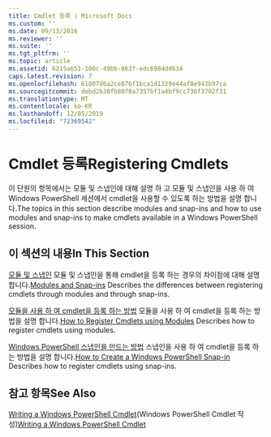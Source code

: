 ```yaml
---
title: Cmdlet 등록 | Microsoft Docs
ms.custom: ''
ms.date: 09/13/2016
ms.reviewer: ''
ms.suite: ''
ms.tgt_pltfrm: ''
ms.topic: article
ms.assetid: 6215a651-100c-49bb-863f-edc6984dd634
caps.latest.revision: 7
ms.openlocfilehash: 61807d6a2ce076f1bca1d1329e44af8e943b97ca
ms.sourcegitcommit: debd2b38fb8070a7357bf1a4bf9cc736f3702f31
ms.translationtype: MT
ms.contentlocale: ko-KR
ms.lasthandoff: 12/05/2019
ms.locfileid: "72369542"
---
```

# <a name="registering-cmdlets"></a><span data-ttu-id="5f880-102">Cmdlet 등록</span><span class="sxs-lookup"><span data-stu-id="5f880-102">Registering Cmdlets</span></span>

<span data-ttu-id="5f880-103">이 단원의 항목에서는 모듈 및 스냅인에 대해 설명 하 고 모듈 및 스냅인을 사용 하 여 Windows PowerShell 세션에서 cmdlet을 사용할 수 있도록 하는 방법을 설명 합니다.</span><span class="sxs-lookup"><span data-stu-id="5f880-103">The topics in this section describe modules and snap-ins and how to use modules and snap-ins to make cmdlets available in a Windows PowerShell session.</span></span>

## <a name="in-this-section"></a><span data-ttu-id="5f880-104">이 섹션의 내용</span><span class="sxs-lookup"><span data-stu-id="5f880-104">In This Section</span></span>

<span data-ttu-id="5f880-105">[모듈 및 스냅인](./modules-and-snap-ins.md) 모듈 및 스냅인을 통해 cmdlet을 등록 하는 경우의 차이점에 대해 설명 합니다.</span><span class="sxs-lookup"><span data-stu-id="5f880-105">[Modules and Snap-ins](./modules-and-snap-ins.md) Describes the differences between registering cmdlets through modules and through snap-ins.</span></span>

<span data-ttu-id="5f880-106">[모듈을 사용 하 여 cmdlet을 등록 하는 방법](./how-to-import-cmdlets-using-modules.md) 모듈을 사용 하 여 cmdlet을 등록 하는 방법을 설명 합니다.</span><span class="sxs-lookup"><span data-stu-id="5f880-106">[How to Register Cmdlets using Modules](./how-to-import-cmdlets-using-modules.md) Describes how to register cmdlets using modules.</span></span>

<span data-ttu-id="5f880-107">[Windows PowerShell 스냅인을 만드는 방법](./how-to-create-a-windows-powershell-snap-in.md) 스냅인을 사용 하 여 cmdlet을 등록 하는 방법을 설명 합니다.</span><span class="sxs-lookup"><span data-stu-id="5f880-107">[How to Create a Windows PowerShell Snap-in](./how-to-create-a-windows-powershell-snap-in.md) Describes how to register cmdlets using snap-ins.</span></span>

## <a name="see-also"></a><span data-ttu-id="5f880-108">참고 항목</span><span class="sxs-lookup"><span data-stu-id="5f880-108">See Also</span></span>

<span data-ttu-id="5f880-109">[Writing a Windows PowerShell Cmdlet](./writing-a-windows-powershell-cmdlet.md)(Windows PowerShell Cmdlet 작성)</span><span class="sxs-lookup"><span data-stu-id="5f880-109">[Writing a Windows PowerShell Cmdlet](./writing-a-windows-powershell-cmdlet.md)</span></span>
